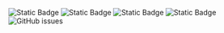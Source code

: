 ![Static Badge](https://img.shields.io/badge/blacklists-60-000000) ![Static Badge](https://img.shields.io/badge/blacklisted-2967893-cc0000) ![Static Badge](https://img.shields.io/badge/whitelisted-2242-00CC00) ![Static Badge](https://img.shields.io/badge/streaming_blacklist-28106-000000) ![GitHub issues](https://img.shields.io/github/issues/fabriziosalmi/blacklists)
